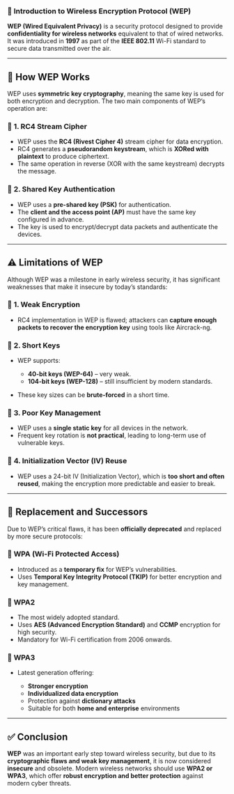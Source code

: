 ### 📌 **Introduction to Wireless Encryption Protocol (WEP)**

**WEP (Wired Equivalent Privacy)** is a security protocol designed to provide **confidentiality for wireless networks** equivalent to that of wired networks. It was introduced in **1997** as part of the **IEEE 802.11** Wi-Fi standard to secure data transmitted over the air.

---

## 🔐 **How WEP Works**

WEP uses **symmetric key cryptography**, meaning the same key is used for both encryption and decryption. The two main components of WEP’s operation are:

### 🔸 **1. RC4 Stream Cipher**

* WEP uses the **RC4 (Rivest Cipher 4)** stream cipher for data encryption.
* RC4 generates a **pseudorandom keystream**, which is **XORed with plaintext** to produce ciphertext.
* The same operation in reverse (XOR with the same keystream) decrypts the message.

### 🔸 **2. Shared Key Authentication**

* WEP uses a **pre-shared key (PSK)** for authentication.
* The **client and the access point (AP)** must have the same key configured in advance.
* The key is used to encrypt/decrypt data packets and authenticate the devices.

---

## ⚠️ **Limitations of WEP**

Although WEP was a milestone in early wireless security, it has significant weaknesses that make it insecure by today’s standards:

### 🔸 **1. Weak Encryption**

* RC4 implementation in WEP is flawed; attackers can **capture enough packets to recover the encryption key** using tools like Aircrack-ng.

### 🔸 **2. Short Keys**

* WEP supports:

  * **40-bit keys (WEP-64)** – very weak.
  * **104-bit keys (WEP-128)** – still insufficient by modern standards.
* These key sizes can be **brute-forced** in a short time.

### 🔸 **3. Poor Key Management**

* WEP uses a **single static key** for all devices in the network.
* Frequent key rotation is **not practical**, leading to long-term use of vulnerable keys.

### 🔸 **4. Initialization Vector (IV) Reuse**

* WEP uses a 24-bit IV (Initialization Vector), which is **too short and often reused**, making the encryption more predictable and easier to break.

---

## 🔄 **Replacement and Successors**

Due to WEP’s critical flaws, it has been **officially deprecated** and replaced by more secure protocols:

### 🔹 **WPA (Wi-Fi Protected Access)**

* Introduced as a **temporary fix** for WEP’s vulnerabilities.
* Uses **Temporal Key Integrity Protocol (TKIP)** for better encryption and key management.

### 🔹 **WPA2**

* The most widely adopted standard.
* Uses **AES (Advanced Encryption Standard)** and **CCMP** encryption for high security.
* Mandatory for Wi-Fi certification from 2006 onwards.

### 🔹 **WPA3**

* Latest generation offering:

  * **Stronger encryption**
  * **Individualized data encryption**
  * Protection against **dictionary attacks**
  * Suitable for both **home and enterprise** environments

---

## ✅ **Conclusion**

**WEP** was an important early step toward wireless security, but due to its **cryptographic flaws and weak key management**, it is now considered **insecure** and obsolete. Modern wireless networks should use **WPA2 or WPA3**, which offer **robust encryption and better protection** against modern cyber threats.
